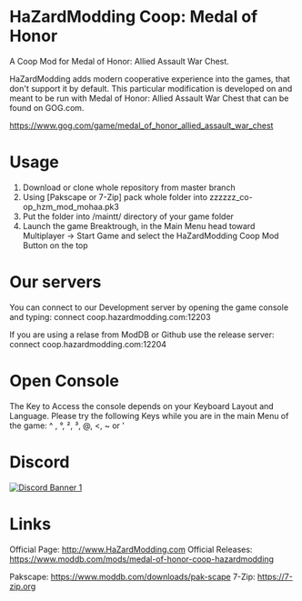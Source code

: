 # HaZardModding Coop: Medal of Honor
A Coop Mod for Medal of Honor: Allied Assault War Chest.

HaZardModding adds modern cooperative experience into the games, that don't support it by default.
This particular modification is developed on and meant to be run with Medal of Honor: Allied Assault War Chest that can be found on GOG.com.

https://www.gog.com/game/medal_of_honor_allied_assault_war_chest

# Usage

1. Download or clone whole repository from master branch
2. Using [Pakscape or 7-Zip] pack whole folder into zzzzzz_co-op_hzm_mod_mohaa.pk3
3. Put the folder into /maintt/ directory of your game folder
4. Launch the game Breaktrough, in the Main Menu head toward Multiplayer -> Start Game and select the HaZardModding Coop Mod Button on the top

# Our servers
You can connect to our Development server by opening the game console and typing:
connect coop.hazardmodding.com:12203

If you are using a relase from ModDB or Github use the release server:
connect coop.hazardmodding.com:12204

# Open Console
The Key to Access the console depends on your Keyboard Layout and Language.
Please try the following Keys while you are in the main Menu of the game:
^ , °, ², ³, @, <, ~ or '

# Discord
[![Discord Banner 1](https://discordapp.com/api/guilds/509441602222030848/widget.png?style=banner2)](https://discord.gg/7ZhHeu4)

# Links
Official Page: http://www.HaZardModding.com
Official Releases: https://www.moddb.com/mods/medal-of-honor-coop-hazardmodding

Pakscape: https://www.moddb.com/downloads/pak-scape
7-Zip: https://7-zip.org
